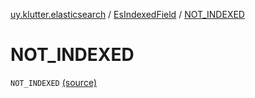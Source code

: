 [uy.klutter.elasticsearch](../index.md) / [EsIndexedField](index.md) / [NOT_INDEXED](.)


# NOT_INDEXED

`NOT_INDEXED` [(source)](https://github.com/kohesive/klutter/blob/master/elasticsearch-jdk7/src/main/kotlin/uy/klutter/elasticsearch/Mappings.kt#L19)


